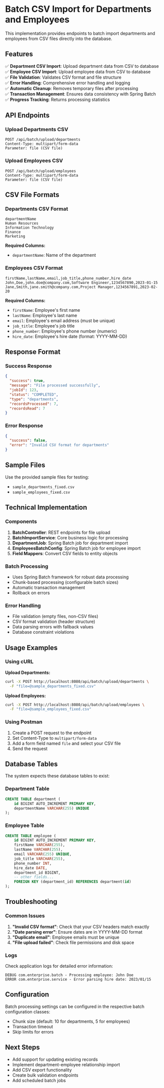 # Batch CSV Import for Departments and Employees

This implementation provides endpoints to batch import departments and employees from CSV files directly into the database.

## Features

✅ **Department CSV Import**: Upload department data from CSV to database  
✅ **Employee CSV Import**: Upload employee data from CSV to database  
✅ **File Validation**: Validates CSV format and file structure  
✅ **Error Handling**: Comprehensive error handling and logging  
✅ **Automatic Cleanup**: Removes temporary files after processing  
✅ **Transaction Management**: Ensures data consistency with Spring Batch  
✅ **Progress Tracking**: Returns processing statistics  

## API Endpoints

### Upload Departments CSV
```
POST /api/batch/upload/departments
Content-Type: multipart/form-data
Parameter: file (CSV file)
```

### Upload Employees CSV
```
POST /api/batch/upload/employees
Content-Type: multipart/form-data
Parameter: file (CSV file)
```

## CSV File Formats

### Departments CSV Format
```csv
departmentName
Human Resources
Information Technology
Finance
Marketing
```

**Required Columns:**
- `departmentName`: Name of the department

### Employees CSV Format
```csv
firstName,lastName,email,job_title,phone_number,hire_date
John,Doe,john.doe@company.com,Software Engineer,1234567890,2023-01-15
Jane,Smith,jane.smith@company.com,Project Manager,1234567891,2023-02-20
```

**Required Columns:**
- `firstName`: Employee's first name
- `lastName`: Employee's last name  
- `email`: Employee's email address (must be unique)
- `job_title`: Employee's job title
- `phone_number`: Employee's phone number (numeric)
- `hire_date`: Employee's hire date (format: YYYY-MM-DD)

## Response Format

### Success Response
```json
{
  "success": true,
  "message": "File processed successfully",
  "jobId": 123,
  "status": "COMPLETED",
  "type": "departments",
  "recordsProcessed": 7,
  "recordsRead": 7
}
```

### Error Response
```json
{
  "success": false,
  "error": "Invalid CSV format for departments"
}
```

## Sample Files

Use the provided sample files for testing:
- `sample_departments_fixed.csv`
- `sample_employees_fixed.csv`

## Technical Implementation

### Components
1. **BatchController**: REST endpoints for file upload
2. **BatchImportService**: Core business logic for processing
3. **DepartmentJob**: Spring Batch job for department import
4. **EmployeesBatchConfig**: Spring Batch job for employee import
5. **Field Mappers**: Convert CSV fields to entity objects

### Batch Processing
- Uses Spring Batch framework for robust data processing
- Chunk-based processing (configurable batch sizes)
- Automatic transaction management
- Rollback on errors

### Error Handling
- File validation (empty files, non-CSV files)
- CSV format validation (header structure)
- Data parsing errors with fallback values
- Database constraint violations

## Usage Examples

### Using cURL

**Upload Departments:**
```bash
curl -X POST http://localhost:8080/api/batch/upload/departments \
  -F "file=@sample_departments_fixed.csv"
```

**Upload Employees:**
```bash
curl -X POST http://localhost:8080/api/batch/upload/employees \
  -F "file=@sample_employees_fixed.csv"
```

### Using Postman
1. Create a POST request to the endpoint
2. Set Content-Type to `multipart/form-data`  
3. Add a form field named `file` and select your CSV file
4. Send the request

## Database Tables

The system expects these database tables to exist:

### Department Table
```sql
CREATE TABLE department (
    id BIGINT AUTO_INCREMENT PRIMARY KEY,
    departmentName VARCHAR(255) UNIQUE
);
```

### Employee Table
```sql
CREATE TABLE employee (
    id BIGINT AUTO_INCREMENT PRIMARY KEY,
    firstName VARCHAR(255),
    lastName VARCHAR(255),
    email VARCHAR(255) UNIQUE,
    job_title VARCHAR(255),
    phone_number INT,
    hire_date DATE,
    department_id BIGINT,
    -- other fields...
    FOREIGN KEY (department_id) REFERENCES department(id)
);
```

## Troubleshooting

### Common Issues

1. **"Invalid CSV format"**: Check that your CSV headers match exactly
2. **"Date parsing error"**: Ensure dates are in YYYY-MM-DD format
3. **"Duplicate email"**: Employee emails must be unique
4. **"File upload failed"**: Check file permissions and disk space

### Logs
Check application logs for detailed error information:
```
DEBUG com.enterprise.batch - Processing employee: John Doe
ERROR com.enterprise.service - Error parsing hire date: 2023/01/15
```

## Configuration

Batch processing settings can be configured in the respective batch configuration classes:
- Chunk size (default: 10 for departments, 5 for employees)
- Transaction timeout
- Skip limits for errors

## Next Steps

- Add support for updating existing records
- Implement department-employee relationship import
- Add CSV export functionality
- Create bulk validation endpoints
- Add scheduled batch jobs
